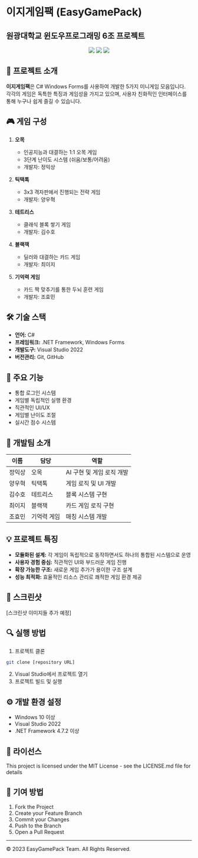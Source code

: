 # 이지게임팩 (EasyGamePack)
## 원광대학교 윈도우프로그래밍 6조 프로젝트

<div align="center">
  <img src="https://img.shields.io/badge/c%23-%23239120.svg?style=for-the-badge&logo=csharp&logoColor=white">
  <img src="https://img.shields.io/badge/.NET-5C2D91?style=for-the-badge&logo=.net&logoColor=white">
  <img src="https://img.shields.io/badge/Visual%20Studio-5C2D91.svg?style=for-the-badge&logo=visual-studio&logoColor=white">
</div>

## 📌 프로젝트 소개
**이지게임팩**은 C# Windows Forms를 사용하여 개발한 5가지 미니게임 모음입니다. 각각의 게임은 독특한 특징과 게임성을 가지고 있으며, 사용자 친화적인 인터페이스를 통해 누구나 쉽게 즐길 수 있습니다.

## 🎮 게임 구성
1. **오목**
   - 인공지능과 대결하는 1:1 오목 게임
   - 3단계 난이도 시스템 (쉬움/보통/어려움)
   - 개발자: 정익상

2. **틱택톡**
   - 3x3 격자판에서 진행되는 전략 게임
   - 개발자: 양우혁

3. **테트리스**
   - 클래식 블록 쌓기 게임
   - 개발자: 김수호

4. **블랙잭**
   - 딜러와 대결하는 카드 게임
   - 개발자: 최이지

5. **기억력 게임**
   - 카드 짝 맞추기를 통한 두뇌 훈련 게임
   - 개발자: 조효민

## 🛠️ 기술 스택
- **언어:** C#
- **프레임워크:** .NET Framework, Windows Forms
- **개발도구:** Visual Studio 2022
- **버전관리:** Git, GitHub

## 🌟 주요 기능
- 통합 로그인 시스템
- 게임별 독립적인 실행 환경
- 직관적인 UI/UX
- 게임별 난이도 조절
- 실시간 점수 시스템

## 👥 개발팀 소개
| 이름 | 담당 | 역할 |
|------|------|------|
| 정익상 | 오목 | AI 구현 및 게임 로직 개발 |
| 양우혁 | 틱택톡 | 게임 로직 및 UI 개발 |
| 김수호 | 테트리스 | 블록 시스템 구현 |
| 최이지 | 블랙잭 | 카드 게임 로직 구현 |
| 조효민 | 기억력 게임 | 매칭 시스템 개발 |

## 💡 프로젝트 특징
- **모듈화된 설계:** 각 게임이 독립적으로 동작하면서도 하나의 통합된 시스템으로 운영
- **사용자 경험 중심:** 직관적인 UI와 부드러운 게임 진행
- **확장 가능한 구조:** 새로운 게임 추가가 용이한 구조 설계
- **성능 최적화:** 효율적인 리소스 관리로 쾌적한 게임 환경 제공

## 📱 스크린샷
[스크린샷 이미지들 추가 예정]

## 🔍 실행 방법
1. 프로젝트 클론
```bash
git clone [repository URL]
```
2. Visual Studio에서 프로젝트 열기
3. 프로젝트 빌드 및 실행

## ⚙️ 개발 환경 설정
- Windows 10 이상
- Visual Studio 2022
- .NET Framework 4.7.2 이상

## 📝 라이선스
This project is licensed under the MIT License - see the LICENSE.md file for details

## 🤝 기여 방법
1. Fork the Project
2. Create your Feature Branch
3. Commit your Changes
4. Push to the Branch
5. Open a Pull Request

---
© 2023 EasyGamePack Team. All Rights Reserved.
